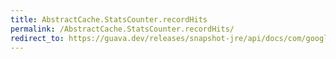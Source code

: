 ```yaml
---
title: AbstractCache.StatsCounter.recordHits
permalink: /AbstractCache.StatsCounter.recordHits/
redirect_to: https://guava.dev/releases/snapshot-jre/api/docs/com/google/common/cache/AbstractCache.StatsCounter.html#recordHits-int-
---
```

